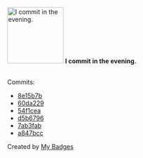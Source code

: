 <img src="https://my-badges.github.io/my-badges/evening-commits.png" alt="I commit in the evening." title="I commit in the evening." width="128">
<strong>I commit in the evening.</strong>
<br><br>

Commits:

- <a href="https://github.com/pfefferle/wordpress-hum/commit/8e15b7b39ed2c3edf187ae2f1377f5d3233521c9">8e15b7b</a>
- <a href="https://github.com/pfefferle/wordpress-hum/commit/60da229b4ba9eac708a24cef60ae14271346cfb1">60da229</a>
- <a href="https://github.com/pfefferle/wordpress-hum/commit/54f1cea0a1cf4930c241f49e354e66d61d06625b">54f1cea</a>
- <a href="https://github.com/pfefferle/wordpress-opengraph/commit/d5b6796817857a175f95c4884cbc8d9a6203f5f3">d5b6796</a>
- <a href="https://github.com/pfefferle/wordpress-opengraph/commit/7ab3fabfeb789190b746f1d6d405548efff53153">7ab3fab</a>
- <a href="https://github.com/pfefferle/wordpress-opengraph/commit/a847bcc169dfb8242846d4a57a49cc928a9b7645">a847bcc</a>


Created by <a href="https://github.com/my-badges/my-badges">My Badges</a>